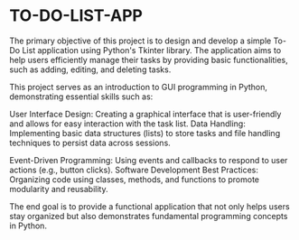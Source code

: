 # TO-DO-LIST-APP

The primary objective of this project is to design and develop a simple To-Do List application using Python's Tkinter library. The application aims to help users efficiently manage their tasks by providing basic functionalities, such as adding, editing, and deleting tasks. 

This project serves as an introduction to GUI programming in Python, demonstrating essential skills such as:

User Interface Design: Creating a graphical interface that is user-friendly and allows for easy interaction with the task list.
Data Handling: Implementing basic data structures (lists) to store tasks and file handling techniques to persist data across sessions.

Event-Driven Programming: Using events and callbacks to respond to user actions (e.g., button clicks).
Software Development Best Practices: Organizing code using classes, methods, and functions to promote modularity and reusability.

The end goal is to provide a functional application that not only helps users stay organized but also demonstrates fundamental programming concepts in Python.
